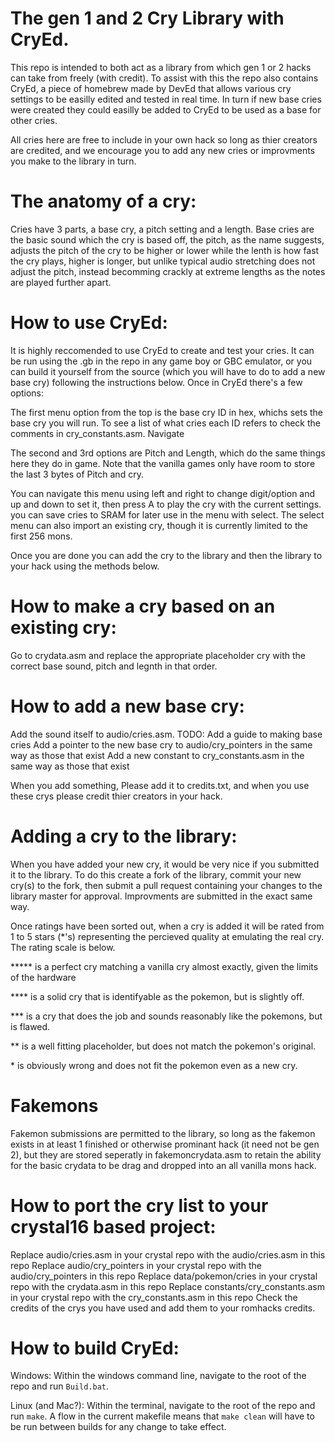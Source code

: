 # The gen 1 and 2 Cry Library with CryEd.

This repo is intended to both act as a library from which gen 1 or 2 hacks can take from freely (with credit). To assist with this the repo also contains CryEd, a piece of homebrew made by DevEd that allows various cry settings to be easilly edited and tested in real time. In turn if new base cries were created they could easilly be added to CryEd to be used as a base for other cries.

All cries here are free to include in your own hack so long as thier creators are credited, and we encourage you to add any new cries or improvments you make to the library in turn.

# The anatomy of a cry:

Cries have 3 parts, a base cry, a pitch setting and a length. Base cries are the basic sound which the cry is based off, the pitch, as the name suggests, adjusts the pitch of the cry to be higher or lower while the lenth is how fast the cry plays, higher is longer, but unlike typical audio stretching does not adjust the pitch, instead becomming crackly at extreme lengths as the notes are played further apart.

# How to use CryEd:

It is highly reccomended to use CryEd to create and test your cries. It can be run using the .gb in the repo in any game boy or GBC emulator, or you can build it yourself from the source (which you will have to do to add a new base cry) following the instructions below. Once in CryEd there's a few options:

The first menu option from the top is the base cry ID in hex, whichs sets the base cry you will run. To see a list of what cries each ID refers to check the comments in cry_constants.asm. Navigate

The second and 3rd options are Pitch and Length, which do the same things here they do in game. Note that the vanilla games only have room to store the last 3 bytes of Pitch and cry.

You can navigate this menu using left and right to change digit/option and up and down to set it, then press A to play the cry with the current settings. you can save cries to SRAM for later use in the menu with select. The select menu can also import an existing cry, though it is currently limited to the first 256 mons.

Once you are done you can add the cry to the library and then the library to your hack using the methods below.

# How to make a cry based on an existing cry:

Go to crydata.asm and replace the appropriate placeholder cry with the correct base sound, pitch and legnth in that order.

# How to add a new base cry:

Add the sound itself to audio/cries.asm. TODO: Add a guide to making base cries
Add a pointer to the new base cry to audio/cry_pointers in the same way as those that exist
Add a new constant to cry_constants.asm in the same way as those that exist

When you add something, Please add it to credits.txt, and when you use these crys please credit thier creators in your hack.

# Adding a cry to the library:

When you have added your new cry, it would be very nice if you submitted it to the library. To do this create a fork of the library, commit your new cry(s) to the fork, then submit a pull request containing your changes to the library master for approval. Improvments are submitted in the exact same way. 

Once ratings have been sorted out, when a cry is added it will be rated from 1 to 5 stars (*'s) representing the percieved quality at emulating the real cry. The rating scale is below.

\*\*\*\*\* is a perfect cry matching a vanilla cry almost exactly, given the limits of the hardware

\*\*\*\* is a solid cry that is identifyable as the pokemon, but is slightly off.

\*\*\*  is a cry that does the job and sounds reasonably like the pokemons, but is flawed.

\*\* is a well fitting placeholder, but does not match the pokemon's original.

\* is obviously wrong and does not fit the pokemon even as a new cry.

# Fakemons

Fakemon submissions are permitted to the library, so long as the fakemon exists in at least 1 finished or otherwise prominant hack (it need not be gen 2), but they are stored seperatly in fakemoncrydata.asm to retain the ability for the basic crydata to be drag and dropped into an all vanilla mons hack.

# How to port the cry list to your crystal16 based project:

Replace audio/cries.asm in your crystal repo with the audio/cries.asm in this repo
Replace audio/cry_pointers in your crystal repo with the audio/cry_pointers in this repo
Replace data/pokemon/cries in your crystal repo with the crydata.asm in this repo
Replace constants/cry_constants.asm in your crystal repo with the cry_constants.asm in this repo
Check the credits of the crys you have used and add them to your romhacks credits.

# How to build CryEd:

Windows: Within the windows command line, navigate to the root of the repo and run `Build.bat`.

Linux (and Mac?): Within the terminal, navigate to the root of the repo and run `make`. A flow in the current makefile means that `make clean` will have to be run between builds for any change to take effect.
